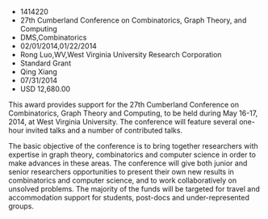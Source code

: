 
* 1414220
* 27th Cumberland Conference on Combinatorics, Graph Theory, and Computing
* DMS,Combinatorics
* 02/01/2014,01/22/2014
* Rong Luo,WV,West Virginia University Research Corporation
* Standard Grant
* Qing Xiang
* 07/31/2014
* USD 12,680.00

This award provides support for the 27th Cumberland Conference on Combinatorics,
Graph Theory and Computing, to be held during May 16-17, 2014, at West Virginia
University. The conference will feature several one-hour invited talks and a
number of contributed talks.

The basic objective of the conference is to bring together researchers with
expertise in graph theory, combinatorics and computer science in order to make
advances in these areas. The conference will give both junior and senior
researchers opportunities to present their own new results in combinatorics and
computer science, and to work collaboratively on unsolved problems. The majority
of the funds will be targeted for travel and accommodation support for students,
post-docs and under-represented groups.
